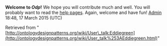 __Welcome to _Odp_!__ We hope you will contribute much and well. 
You will probably want to read the [help pages](http://ontologydesignpatterns.org/wiki/Help:Contents "Help:Contents"). Again, welcome and have fun! [Admin](http://ontologydesignpatterns.org/wiki/User%253AValentinaPresutti.html "User:ValentinaPresutti") 18:48, 17 March 2015 (UTC)





Retrieved from "[http://ontologydesignpatterns.org/wiki/User\_talk:Eddiegreen](http://ontologydesignpatterns.org/wiki/User_talk%253AEddiegreen.html)"